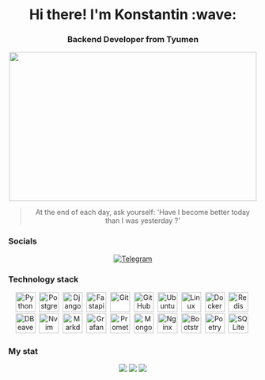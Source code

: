 <div id="header" align="center">
    <h1>Hi there! I'm Konstantin :wave: </h1>
    <h3>Backend Developer from Tyumen</h3>
</div>

<div align="center">
  <img src="https://media.giphy.com/media/dWesBcTLavkZuG35MI/giphy.gif" width="500" height="300"/>
</div>

<div align="center">
    <blockquote>At the end of each day, ask yourself: 'Have I become better today than I was yesterday ?'</blockquote>
</div>

### Socials
<div id="socials" align="center">
    <a href="https://t.me/Konstant1no72">
        <img src="https://img.shields.io/badge/Telegram-blue?style=for-the-badge&logo=telegram&logoColor=white" alt="Telegram"/>
    </a>
</div>

### Technology stack

<div id="Technology stack" align="center">
    <img src="https://cdn.jsdelivr.net/gh/devicons/devicon@latest/icons/python/python-original-wordmark.svg" title="Python" width="40" height="40"/>&nbsp;
    <img src="https://cdn.jsdelivr.net/gh/devicons/devicon@latest/icons/postgresql/postgresql-original.svg" title="PostgreSQL" width="40" height="40"/>&nbsp;
    <img src="https://cdn.jsdelivr.net/gh/devicons/devicon@latest/icons/django/django-plain.svg" title="Django" width="40" height="40"/>&nbsp;
    <img src="https://cdn.jsdelivr.net/gh/devicons/devicon@latest/icons/fastapi/fastapi-original.svg" title="Fastapi" width="40" height="40"/>&nbsp;
    <img src="https://cdn.jsdelivr.net/gh/devicons/devicon@latest/icons/git/git-original-wordmark.svg" title="Git" width="40" height="40"/>&nbsp;
    <img src="https://cdn.jsdelivr.net/gh/devicons/devicon@latest/icons/github/github-original-wordmark.svg" title="GitHub" width="40" height="40"/>&nbsp;
    <img src="https://cdn.jsdelivr.net/gh/devicons/devicon@latest/icons/ubuntu/ubuntu-original.svg" title="Ubuntu" width="40" height="40"/>&nbsp;
    <img src="https://cdn.jsdelivr.net/gh/devicons/devicon@latest/icons/linux/linux-original.svg" title="Linux" width="40" height="40"/>&nbsp;
    <img src="https://cdn.jsdelivr.net/gh/devicons/devicon@latest/icons/docker/docker-original.svg" title="Docker" width="40" height="40"/>&nbsp;
    <img src="https://cdn.jsdelivr.net/gh/devicons/devicon@latest/icons/redis/redis-original-wordmark.svg" title="Redis" width="40" height="40"/>&nbsp;
    <img src="https://cdn.jsdelivr.net/gh/devicons/devicon@latest/icons/dbeaver/dbeaver-original.svg" title="DBeaver" width="40" height="40"/>&nbsp;
    <img src="https://cdn.jsdelivr.net/gh/devicons/devicon@latest/icons/neovim/neovim-original-wordmark.svg" title="Nvim" width="40" height="40"/>&nbsp;
    <img src="https://cdn.jsdelivr.net/gh/devicons/devicon@latest/icons/markdown/markdown-original.svg" title="Markdown" width="40" height="40"/>&nbsp;
    <img src="https://cdn.jsdelivr.net/gh/devicons/devicon@latest/icons/grafana/grafana-original.svg" title="Grafana" width="40" height="40"/>&nbsp;
    <img src="https://cdn.jsdelivr.net/gh/devicons/devicon@latest/icons/prometheus/prometheus-original.svg" title="Prometheus" width="40" height="40"/>&nbsp;
    <img src="https://cdn.jsdelivr.net/gh/devicons/devicon@latest/icons/mongodb/mongodb-original.svg" title="MongoDB" width="40" height="40"/>&nbsp;
    <img src="https://cdn.jsdelivr.net/gh/devicons/devicon@latest/icons/nginx/nginx-original.svg" title="Nginx" width="40" height="40"/>&nbsp;
    <img src="https://cdn.jsdelivr.net/gh/devicons/devicon@latest/icons/bootstrap/bootstrap-original-wordmark.svg" title="Bootstrap" width="40" height="40"/>&nbsp;
    <img src="https://cdn.jsdelivr.net/gh/devicons/devicon@latest/icons/poetry/poetry-original.svg" title="Poetry" width="40" height="40"/>&nbsp;
    <img src="https://cdn.jsdelivr.net/gh/devicons/devicon@latest/icons/sqlite/sqlite-original.svg" title="SQLite" width="40" height="40"/>&nbsp;
</div>

### My stat
<div id="stat" align="center">
    <img src="https://github-profile-summary-cards.vercel.app/api/cards/profile-details?username=Bojchenko-Konstantin&theme=vue"/>
    <img src="https://github-profile-summary-cards.vercel.app/api/cards/most-commit-language?username=Bojchenko-Konstantin&theme=vue"/>
    <img src="https://github-profile-summary-cards.vercel.app/api/cards/stats?username=Bojchenko-Konstantin&theme=vue"/>
</div>
